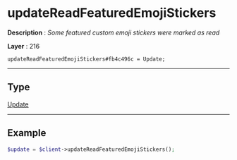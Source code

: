 # updateReadFeaturedEmojiStickers

**Description** : *Some featured custom emoji stickers were marked as read*

**Layer** : 216

```tl
updateReadFeaturedEmojiStickers#fb4c496c = Update;
```

---

## Type

[Update](type/Update)

---

## Example

```php
$update = $client->updateReadFeaturedEmojiStickers();
```